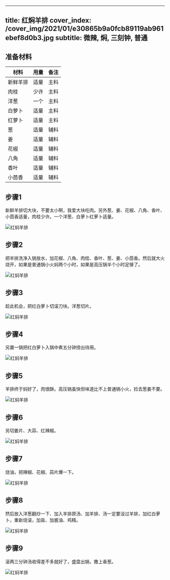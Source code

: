 
---
title: 红焖羊排
cover_index: /cover_img/2021/01/e30865b9a0fcb89119ab961ebef8d0b3.jpg
subtitle: 微辣, 焖, 三刻钟, 普通
---

## 准备材料

| 材料     | 用量 | 备注|
| ------- | ----- | --- |
| 新鲜羊排 | 适量| 主料 |
| 肉桂 | 少许| 主料 |
| 洋葱 | 一个| 主料 |
| 白萝卜 | 适量| 主料 |
| 红萝卜 | 适量| 主料 |
| 葱 | 适量| 辅料 |
| 姜 | 适量| 辅料 |
| 花椒 | 适量| 辅料 |
| 八角 | 适量| 辅料 |
| 香叶 | 适量| 辅料 |
| 小茴香 | 适量| 辅料 |

## 步骤1

新鲜羊排切大块，不要太小啊，我爱大块吃肉。另外葱、姜、花椒、八角、香叶、小茴香适量，肉桂少许。一个洋葱、白萝卜红萝卜适量。

![红焖羊排](https://i8.meishichina.com/attachment/recipe/201010/201010211443204.jpg?x-oss-process=style/p320) 

## 步骤2

把羊排洗净入锅放水，加花椒、八角、肉桂、香叶、葱、姜、小茴香。然后就大火烧开，如果是普通锅小火焖两个小时，如果是高压锅半个小时足够了。

![红焖羊排](https://i8.meishichina.com/attachment/recipe/201010/201010211443362.jpg?x-oss-process=style/p320) 

## 步骤3

趁此机会，把红白萝卜切滚刀块。洋葱切片。

![红焖羊排](https://i8.meishichina.com/attachment/recipe/201010/201010211444053.jpg?x-oss-process=style/p320) 

## 步骤4

另置一锅把红白萝卜入锅中煮五分钟捞出待用。

![红焖羊排](https://i8.meishichina.com/attachment/recipe/201010/201010211444222.jpg?x-oss-process=style/p320) 

## 步骤5

羊排终于焖好了，肉很酥。高压锅虽快但味道比不上普通锅小火，捡去葱姜不要。

![红焖羊排](https://i8.meishichina.com/attachment/recipe/201010/201010211444355.jpg?x-oss-process=style/p320) 

## 步骤6

另切姜片、大蒜、红辣椒。

![红焖羊排](https://i8.meishichina.com/attachment/recipe/201010/201010211444564.jpg?x-oss-process=style/p320) 

## 步骤7

烧油，把辣椒、花椒、蒜片爆一下。

![红焖羊排](https://i8.meishichina.com/attachment/recipe/201010/201010211445135.jpg?x-oss-process=style/p320) 

## 步骤8

然后放入洋葱翻炒一下、加入羊排原汤、加羊排、汤一定要没过羊排，加红白萝卜，重新烧滚，加盐、加酱油、鸡精。

![红焖羊排](https://i8.meishichina.com/attachment/recipe/201010/201010211445290.jpg?x-oss-process=style/p320) 

## 步骤9

滚两三分钟汤收得差不多就好了，盛盘出锅，撒上香葱。

![红焖羊排](https://i8.meishichina.com/attachment/recipe/201010/201010211445441.jpg?x-oss-process=style/p320) 

